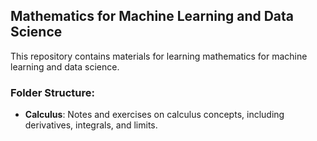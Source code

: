 ## Mathematics for Machine Learning and Data Science

This repository contains materials for learning mathematics for machine learning and data science.

### Folder Structure:
- **Calculus**: Notes and exercises on calculus concepts, including derivatives, integrals, and limits.
